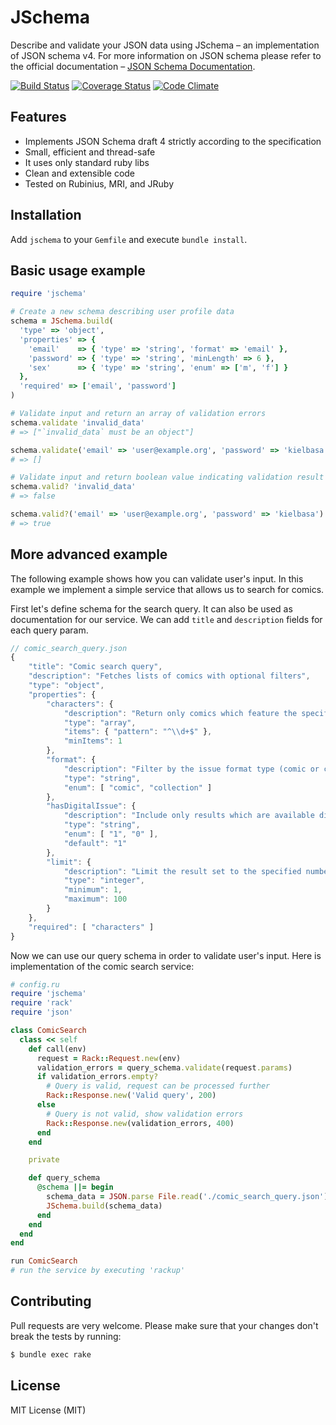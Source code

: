 # JSchema

Describe and validate your JSON data using JSchema – an implementation of JSON
schema v4. For more information on JSON schema please refer to the official
documentation – [JSON Schema Documentation](http://json-schema.org/).

[![Build Status](https://travis-ci.org/Soylent/jschema.png?branch=master)](https://travis-ci.org/Soylent/jschema)
[![Coverage Status](https://coveralls.io/repos/Soylent/jschema/badge.png?branch=master)](https://coveralls.io/r/Soylent/jschema?branch=master)
[![Code Climate](https://codeclimate.com/github/Soylent/jschema.png)](https://codeclimate.com/github/Soylent/jschema)

## Features

 - Implements JSON Schema draft 4 strictly according to the specification
 - Small, efficient and thread-safe
 - It uses only standard ruby libs
 - Clean and extensible code
 - Tested on Rubinius, MRI, and JRuby

## Installation

Add `jschema` to your `Gemfile` and execute `bundle install`.

## Basic usage example

```ruby
require 'jschema'

# Create a new schema describing user profile data
schema = JSchema.build(
  'type' => 'object',
  'properties' => {
    'email'    => { 'type' => 'string', 'format' => 'email' },
    'password' => { 'type' => 'string', 'minLength' => 6 },
    'sex'      => { 'type' => 'string', 'enum' => ['m', 'f'] }
  },
  'required' => ['email', 'password']
)

# Validate input and return an array of validation errors
schema.validate 'invalid_data'
# => ["`invalid_data` must be an object"]

schema.validate('email' => 'user@example.org', 'password' => 'kielbasa')
# => []

# Validate input and return boolean value indicating validation result
schema.valid? 'invalid_data'
# => false

schema.valid?('email' => 'user@example.org', 'password' => 'kielbasa')
# => true
```

## More advanced example

The following example shows how you can validate user's input. In this example
we implement a simple service that allows us to search for comics.

First let's define schema for the search query. It can also be used as
documentation for our service. We can add `title` and `description` fields for
each query param.

```javascript
// comic_search_query.json
{
    "title": "Comic search query",
    "description": "Fetches lists of comics with optional filters",
    "type": "object",
    "properties": {
        "characters": {
            "description": "Return only comics which feature the specified characters",
            "type": "array",
            "items": { "pattern": "^\\d+$" },
            "minItems": 1
        },
        "format": {
            "description": "Filter by the issue format type (comic or collection)",
            "type": "string",
            "enum": [ "comic", "collection" ]
        },
        "hasDigitalIssue": {
            "description": "Include only results which are available digitally",
            "type": "string",
            "enum": [ "1", "0" ],
            "default": "1"
        },
        "limit": {
            "description": "Limit the result set to the specified number of resources",
            "type": "integer",
            "minimum": 1,
            "maximum": 100
        }
    },
    "required": [ "characters" ]
}
```

Now we can use our query schema in order to validate user's input. Here is
implementation of the comic search service:

```ruby
# config.ru
require 'jschema'
require 'rack'
require 'json'

class ComicSearch
  class << self
    def call(env)
      request = Rack::Request.new(env)
      validation_errors = query_schema.validate(request.params)
      if validation_errors.empty?
        # Query is valid, request can be processed further
        Rack::Response.new('Valid query', 200)
      else
        # Query is not valid, show validation errors
        Rack::Response.new(validation_errors, 400)
      end
    end

    private

    def query_schema
      @schema ||= begin
        schema_data = JSON.parse File.read('./comic_search_query.json')
        JSchema.build(schema_data)
      end
    end
  end
end

run ComicSearch
# run the service by executing 'rackup'
```

## Contributing

Pull requests are very welcome. Please make sure that your changes
don't break the tests by running:

```sh
$ bundle exec rake
```

## License

MIT License (MIT)
